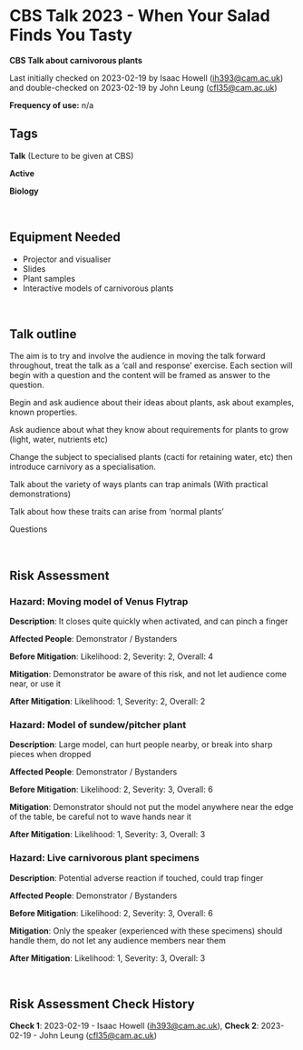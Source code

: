 # CBS Talk 2023 - When Your Salad Finds You Tasty

**CBS Talk about carnivorous plants**

Last initially checked on 2023-02-19 by Isaac Howell (ih393@cam.ac.uk) and double-checked on 2023-02-19 by John Leung (cfl35@cam.ac.uk)

**Frequency of use:** n/a

## Tags
<!--- Start Tags (DO NOT REMOVE THIS COMMENT) --->

<!-- List of all possible major tags: Delete as appropriate -->

**Talk** (Lecture to be given at CBS)

**Active**

**Biology**

<!-- Add any more tags that are appropriate -->

<!--- End Tags (DO NOT REMOVE THIS COMMENT) --->

<br/>

## Equipment Needed

- Projector and visualiser
- Slides
- Plant samples
- Interactive models of carnivorous plants

<br/>

## Talk outline


The aim is to try and involve the audience in moving the talk forward throughout, treat the talk as a ‘call and response’ exercise. Each section will begin with a question and the content will be framed as answer to the question. 

Begin and ask audience about their ideas about plants, ask about examples, known properties. 

Ask audience about what they know about requirements for plants to grow (light, water, nutrients etc) 

Change the subject to specialised plants (cacti for retaining water, etc) then introduce carnivory as a specialisation. 

Talk about the variety of ways plants can trap animals (With practical demonstrations) 

Talk about how these traits can arise from ‘normal plants’ 

Questions 

<br/>

## Risk Assessment

<!-- Hazard section: Copy and paste this for as many hazards that there are -->

### **Hazard**: Moving model of Venus Flytrap

**Description**: It closes quite quickly when activated, and can pinch a finger

**Affected People**: Demonstrator / Bystanders

**Before Mitigation**: Likelihood: 2, Severity: 2, Overall: 4

**Mitigation**: Demonstrator be aware of this risk, and not let audience come near, or use it

**After Mitigation**: Likelihood: 1, Severity: 2, Overall: 2

### **Hazard**: Model of sundew/pitcher plant

**Description**: Large model, can hurt people nearby, or break into sharp pieces when dropped

**Affected People**: Demonstrator / Bystanders

**Before Mitigation**: Likelihood: 2, Severity: 3, Overall: 6

**Mitigation**: Demonstrator should not put the model anywhere near the edge of the table, be careful not to wave hands near it

**After Mitigation**: Likelihood: 1, Severity: 3, Overall: 3

### **Hazard**: Live carnivorous plant specimens

**Description**: Potential adverse reaction if touched, could trap finger

**Affected People**: Demonstrator / Bystanders

**Before Mitigation**: Likelihood: 2, Severity: 3, Overall: 6

**Mitigation**: Only the speaker (experienced with these specimens) should handle them, do not let any audience members near them

**After Mitigation**: Likelihood: 1, Severity: 3, Overall: 3

<br/>
<!-- End of hazard section. -->

## Risk Assessment Check History

**Check 1**: 2023-02-19 - Isaac Howell (ih393@cam.ac.uk), **Check 2**: 2023-02-19 - John Leung (cfl35@cam.ac.uk)

<!-- (duplicate as necessary) -->
